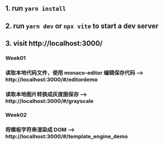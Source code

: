 ## 1. run `yarn install`
## 2. run `yarn dev` or `npx vite` to start a dev server

## 3. visit http://localhost:3000/

### Week01
### 读取本地代码文件，使用 monaco-editor 编辑保存代码  --> http://localhost:3000/#/editordemo
### 读取本地图片转换成灰度图保存  --> http://localhost:3000/#/grayscale

### Week02
### 将模板字符串渲染成 DOM --> http://localhost:3000/#/template_engine_demo